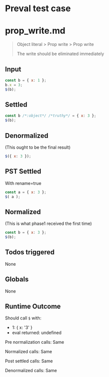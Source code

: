 # Preval test case

# prop_write.md

> Object literal > Prop write > Prop write
>
> The write should be eliminated immediately

## Input

`````js filename=intro
const b = { x: 1 };
b.x = 3;
$(b);
`````


## Settled


`````js filename=intro
const b /*:object*/ /*truthy*/ = { x: 3 };
$(b);
`````


## Denormalized
(This ought to be the final result)

`````js filename=intro
$({ x: 3 });
`````


## PST Settled
With rename=true

`````js filename=intro
const a = { x: 3 };
$( a );
`````


## Normalized
(This is what phase1 received the first time)

`````js filename=intro
const b = { x: 3 };
$(b);
`````


## Todos triggered


None


## Globals


None


## Runtime Outcome


Should call `$` with:
 - 1: { x: '3' }
 - eval returned: undefined

Pre normalization calls: Same

Normalized calls: Same

Post settled calls: Same

Denormalized calls: Same
